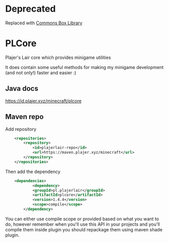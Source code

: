# Deprecated
Replaced with [Commons Box Library](https://github.com/Plajer/Commons-Box)

# PLCore
Plajer's Lair core which provides minigame utilities

It does contain some useful methods for making my minigame development (and not only!) faster and easier :)

## Java docs
https://jd.plajer.xyz/minecraft/plcore

## Maven repo
Add repository
```xml
    <repositories>
        <repository>
            <id>plajerlair-repo</id>
            <url>https://maven.plajer.xyz/minecraft</url>
        </repository>
    </repositories>
```
Then add the dependency
```xml
    <dependencies>
            <dependency>
            <groupId>pl.plajerlair</groupId>
            <artifactId>plcore</artifactId>
            <version>1.4.4</version>
            <scope>compile</scope>
        </dependency>
```
You can either use compile scope or provided based on what you want to do, however remember when you'll use this API in your projects
and you'll compile them inside plugin you should repackage them using maven shade plugin.
